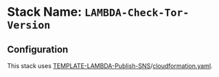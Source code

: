 # Stack Name: `LAMBDA-Check-Tor-Version`

## Configuration

This stack uses [TEMPLATE-LAMBDA-Publish-SNS](../TEMPLATE-LAMBDA-Publish-SNS)/[cloudformation.yaml](../TEMPLATE-LAMBDA-Publish-SNS/cloudformation.yaml).
